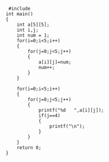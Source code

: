 <pre><code>
 #include<stdio.h>
int main()
{
	int a[5][5];
	int i,j;
	int num = 1;
	for(i=0;i<5;i++)
	{
		for(j=0;j<5;j++)
		{
			a[i][j]=num;
			num++;
		}
	}

	for(i=0;i<5;i++)
	{
		for(j=0;j<5;j++)
		{
			printf("%d   ",a[i][j]);
			if(j==4)
			{
				printf("\n");
			}
		}
	}
	return 0;
}
